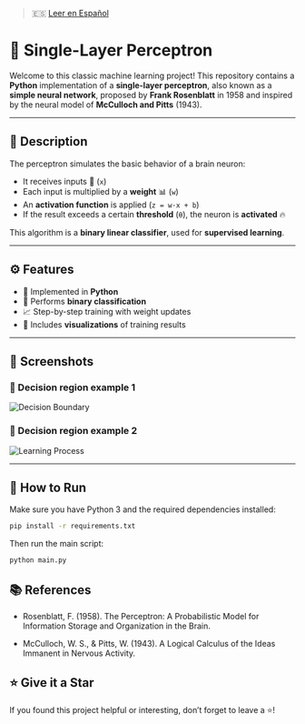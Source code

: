 > 🇪🇸 [Leer en Español](README.es.md)

# 🧠 Single-Layer Perceptron

Welcome to this classic machine learning project! This repository contains a **Python** implementation of a **single-layer perceptron**, also known as a **simple neural network**, proposed by **Frank Rosenblatt** in 1958 and inspired by the neural model of **McCulloch and Pitts** (1943).

---

## 📘 Description

The perceptron simulates the basic behavior of a brain neuron:

- It receives inputs 🧾 (`x`)
- Each input is multiplied by a **weight** 📊 (`w`)
- An **activation function** is applied (`z = w·x + b`)
- If the result exceeds a certain **threshold** (`θ`), the neuron is **activated** 🔥

This algorithm is a **binary linear classifier**, used for **supervised learning**.

---

## ⚙️ Features

- 🐍 Implemented in **Python**
- 🎯 Performs **binary classification**
- 📈 Step-by-step training with weight updates
- 🧪 Includes **visualizations** of training results

---

## 📸 Screenshots

### 🔹 Decision region example 1
![Decision Boundary](https://github.com/josgard94/perceptron-single-layer/blob/master/result.png)

### 🔹 Decision region example 2
![Learning Process](https://github.com/josgard94/perceptron-single-layer/blob/master/result2.png)

---

## 🚀 How to Run

Make sure you have Python 3 and the required dependencies installed:

```bash
pip install -r requirements.txt
```
Then run the main script:
```bash 
python main.py
```

## 📚 References
 - Rosenblatt, F. (1958). The Perceptron: A Probabilistic Model for Information Storage and Organization in the Brain.

 - McCulloch, W. S., & Pitts, W. (1943). A Logical Calculus of the Ideas Immanent in Nervous Activity.

## ⭐ Give it a Star
If you found this project helpful or interesting, don’t forget to leave a ⭐!
